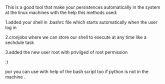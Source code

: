 This is a good tool that make your persistences automatically in the system at the linux machines with the help this methods used:


1.added your shell in .bashrc file which starts automatically when the user log in


2.cronjobs where we can store our shell to execute at any time like a sechdule task


3.added the new user root with privilged of root permission


:)



por you can use with help of the bash script too if python is not in the machine .


